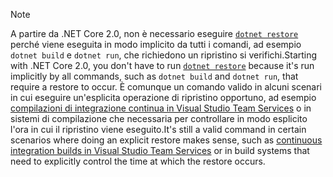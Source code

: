 > [!NOTE]
> <span data-ttu-id="5e990-101">A partire da .NET Core 2.0, non è necessario eseguire [ `dotnet restore` ](~/docs/core/tools/dotnet-restore.md) perché viene eseguita in modo implicito da tutti i comandi, ad esempio `dotnet build` e `dotnet run`, che richiedono un ripristino si verifichi.</span><span class="sxs-lookup"><span data-stu-id="5e990-101">Starting with .NET Core 2.0, you don't have to run [`dotnet restore`](~/docs/core/tools/dotnet-restore.md) because it's run implicitly by all commands, such as `dotnet build` and `dotnet run`, that require a restore to occur.</span></span> <span data-ttu-id="5e990-102">È comunque un comando valido in alcuni scenari in cui eseguire un'esplicita operazione di ripristino opportuno, ad esempio [compilazioni di integrazione continua in Visual Studio Team Services](/vsts/build-release/apps/aspnet/build-aspnet-core) o in sistemi di compilazione che necessaria per controllare in modo esplicito l'ora in cui il ripristino viene eseguito.</span><span class="sxs-lookup"><span data-stu-id="5e990-102">It's still a valid command in certain scenarios where doing an explicit restore makes sense, such as [continuous integration builds in Visual Studio Team Services](/vsts/build-release/apps/aspnet/build-aspnet-core) or in build systems that need to explicitly control the time at which the restore occurs.</span></span>
